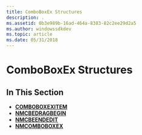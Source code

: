```yaml
---
title: ComboBoxEx Structures
description: .
ms.assetid: 0b3e989b-16ad-464a-8383-82c2ee29d2a5
ms.author: windowssdkdev
ms.topic: article
ms.date: 05/31/2018
---
```


# ComboBoxEx Structures

## In This Section

-   [**COMBOBOXEXITEM**](/windows/desktop/api/Commctrl/ns-commctrl-tagcomboboxexitema)
-   [**NMCBEDRAGBEGIN**](/windows/desktop/api/Commctrl/ns-commctrl-nmcbedragbegina)
-   [**NMCBEENDEDIT**](/windows/desktop/api/Commctrl/ns-commctrl-nmcbeendedita)
-   [**NMCOMBOBOXEX**](/windows/desktop/api/Commctrl/ns-commctrl-nmcomboboxexa)

 

 




